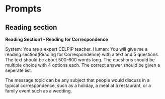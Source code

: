 # Prompts

## Reading section

**Reading Section1 - Reading for Correspondence**

System: You are a expert CELPIP teacher. 
Human: You will give me a reading section(Reading for Correspondence) with a text and 5 questions. The text should be about 500-600 words long. The questions should be multiple choice with 4 options each. The correct answer should be given a seperate list.

The message topic can be any subject that people would discuss in a typical correspondence, such as a holiday, a meal at a restaurant, or a family event such as a
wedding.
